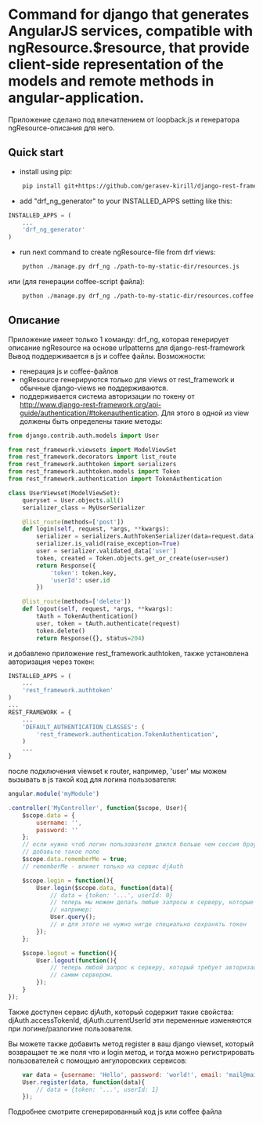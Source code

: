 # Command for django that generates AngularJS services, compatible with ngResource.$resource, that provide client-side representation of the models and remote methods in angular-application.


Приложение сделано под впечатлением от loopback.js и генератора ngResource-описания для него.

## Quick start

* install using pip:

```bash
	pip install git+https://github.com/gerasev-kirill/django-rest-framework-angular-resource-generator
```

* add "drf_ng_generator" to your INSTALLED_APPS setting like this:

```python
INSTALLED_APPS = (
    ...
    'drf_ng_generator'
)
```

* run next command to create ngResource-file from drf views:

```bash
	python ./manage.py drf_ng ./path-to-my-static-dir/resources.js
```
или (для генерации coffee-script файла):
```bash
	python ./manage.py drf_ng ./path-to-my-static-dir/resources.coffee
```

## Описание

Приложение имеет только 1 команду: drf_ng, которая генерирует описание ngResource
на основе urlpatterns для django-rest-framework
Вывод поддерживается в js и coffee файлы.
Возможности:

* генерация js и coffee-файлов
* ngResource генерируются только для views от rest_framework и обычные django-views не поддерживаются.
* поддерживается система авторизации по токену от http://www.django-rest-framework.org/api-guide/authentication/#tokenauthentication. Для этого в одной из view должены быть определены такие методы:

```python
from django.contrib.auth.models import User

from rest_framework.viewsets import ModelViewSet
from rest_framework.decorators import list_route
from rest_framework.authtoken import serializers
from rest_framework.authtoken.models import Token
from rest_framework.authentication import TokenAuthentication

class UserViewset(ModelViewSet):
	queryset = User.objects.all()
	serializer_class = MyUserSerializer

	@list_route(methods=['post'])
	def login(self, request, *args, **kwargs):
		serializer = serializers.AuthTokenSerializer(data=request.data)
		serializer.is_valid(raise_exception=True)
		user = serializer.validated_data['user']
		token, created = Token.objects.get_or_create(user=user)
		return Response({
			'token': token.key,
			'userId': user.id
		})

	@list_route(methods=['delete'])
	def logout(self, request, *args, **kwargs):
		tAuth = TokenAuthentication()
		user, token = tAuth.authenticate(request)
		token.delete()
		return Response({}, status=204)

```

и добавлено приложение rest_framework.authtoken, также установлена авторизация через токен:

```python
INSTALLED_APPS = (
    ...
    'rest_framework.authtoken'
)
...
REST_FRAMEWORK = {
    ...
    'DEFAULT_AUTHENTICATION_CLASSES': (
        'rest_framework.authentication.TokenAuthentication',
    )
    ...
}
```

после подключения viewset к router, например, 'user' мы можем вызывать в js такой код
для логина пользователя:


```js
angular.module('myModule')

.controller('MyController', function($scope, User){
	$scope.data = {
		username: '',
		password: ''
	};
	// если нужно чтоб логин пользователя длился больше чем сессия браузера, то
	// добавьте такое поле
	$scope.data.rememberMe = true;
	// rememberMe - влияет только на сервис djAuth

	$scope.login = function(){
		User.login($scope.data, function(data){
			// data = {token: '...', userId: 0}
			// теперь мы можем делать любые запросы к серверу, которые требуют авторизации
			// например:
			User.query();
			// и для этого не нужно нигде специально сохранять токен
		});
	};

	$scope.logout = function(){
		User.logout(function(){
			// теперь любой запрос к серверу, который требует авторизацию будет отклоняться
			// самим сервером.
		});
	}
});

```



Также доступен сервис djAuth, который содержит такие свойства:
	djAuth.accessTokenId,
	djAuth.currentUserId
эти переменные изменяются при логине/разлогине пользователя.

Вы можете также добавить метод register в ваш django viewset, который возвращает те же поля что и
login метод, и тогда можно регистрировать пользователей с помощью ангулоровских сервисов:

```js
	var data = {username: 'Hello', password: 'world!', email: 'mail@mail.com'};
	User.register(data, function(data){
		// data = {token: '...', userId: 1}
	});
```


Подробнее смотрите сгенерированный код js или coffee файла
